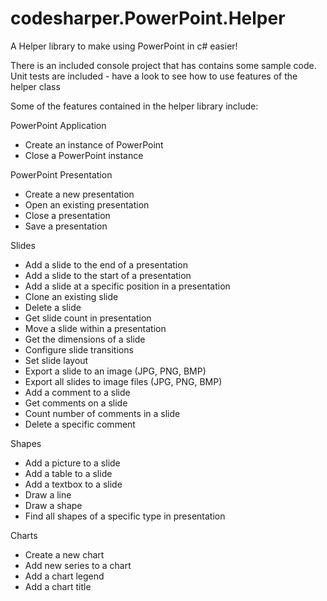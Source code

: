 codesharper.PowerPoint.Helper
=============================

A Helper library to make using PowerPoint in c# easier!

There is an included console project that has contains some sample code.
Unit tests are included - have a look to see how to use features of the helper class

Some of the features contained in the helper library include:

PowerPoint Application

  - Create an instance of PowerPoint
  - Close a PowerPoint instance
  

PowerPoint Presentation
  - Create a new presentation
  - Open an existing presentation
  - Close a presentation
  - Save a presentation
  

Slides
  - Add a slide to the end of a presentation
  - Add a slide to the start of a presentation
  - Add a slide at a specific position in a presentation
  - Clone an existing slide
  - Delete a slide
  - Get slide count in presentation
  - Move a slide within a presentation
  - Get the dimensions of a slide
  - Configure slide transitions
  - Set slide layout
  - Export a slide to an image (JPG, PNG, BMP)
  - Export all slides to image files (JPG, PNG, BMP)
  - Add a comment to a slide
  - Get comments on a slide
  - Count number of comments in a slide
  - Delete a specific comment
  

Shapes
  - Add a picture to a slide
  - Add a table to a slide
  - Add a textbox to a slide
  - Draw a line
  - Draw a shape
  - Find all shapes of a specific type in presentation
  

Charts
  - Create a new chart
  - Add new series to a chart
  - Add a chart legend
  - Add a chart title

